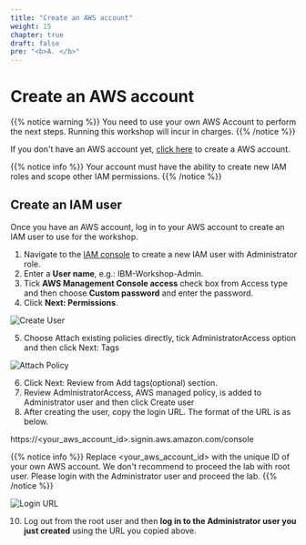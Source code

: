 ```yaml
---
title: "Create an AWS account"
weight: 15
chapter: true
draft: false
pre: "<b>A. </b>"
---
```


# Create an AWS account

{{% notice warning %}}
You need to use your own AWS Account to perform the next steps. Running this workshop will incur in charges.
{{% /notice %}}

If you don't have an AWS account yet, [click here](https://aws.amazon.com/premiumsupport/knowledge-center/create-and-activate-aws-account/) to create a AWS account.

{{% notice info %}}
Your account must have the ability to create new IAM roles and scope other IAM permissions.
{{% /notice %}}

## Create an IAM user

Once you have an AWS account, log in to your AWS account to create an IAM user to use for the workshop.

1. Navigate to the [IAM console](https://console.aws.amazon.com/iam/home#/home) to create a new IAM user with Administrator role.
2. Enter a **User name**, e.g.: IBM-Workshop-Admin.
3. Tick **AWS Management Console access** check box from Access type and then choose **Custom password** and enter the password.
4. Click **Next: Permissions**.

![Create User](/images/00_getting_started/create_iam_user.png)

5. Choose Attach existing policies directly, tick AdministratorAccess option and then click Next: Tags 

![Attach Policy](/images/00_getting_started/iam_user_policy.png)

6. Click Next: Review from Add tags(optional) section.
7. Review AdministratorAccess, AWS managed policy, is added to Administrator user and then click Create user
8. After creating the user, copy the login URL. The format of the URL is as below.

https://<your_aws_account_id>.signin.aws.amazon.com/console

{{% notice info %}}
Replace <your_aws_account_id> with the unique ID of your own AWS account. We don't recommend to proceed the lab with root user. Please login with the Administrator user and proceed the lab.
{{% /notice %}}

![Login URL](/images/00_getting_started/iam_user_login.png)

10. Log out from the root user and then **log in to the Administrator user you just created** using the URL you copied above.